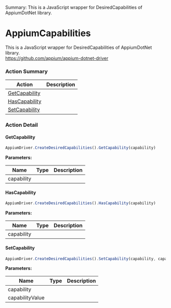 Summary: This is a JavaScript wrapper for DesiredCapabilities of AppiumDotNet library.

# AppiumCapabilities

This is a JavaScript wrapper for DesiredCapabilities of AppiumDotNet library.<br>https://github.com/appium/appium-dotnet-driver






<!-- ============================== property summary ========================== -->

<!-- ============================== action summary ========================== -->



### Action Summary
|  **Action** | **Description** | 
| ----------- | --------------- |
|  [GetCapability](#getcapability) |  |
|  [HasCapability](#hascapability) |  |
|  [SetCapability](#setcapability) |  |



<!-- ============================== property detail ========================== -->


<!-- ============================== action detail ========================== -->

### Action Detail

<a name="GetCapability"></a>    
#### GetCapability



```javascript
AppiumDriver.CreateDesiredCapabilities().GetCapability(capability)
```


**Parameters:**

|  **Name** | **Type** | **Description** |
| ---------- | -------- | --------------- |
| capability |  |   |





<a name="see.also.appiumcapabilities.getcapability"></a>

<a name="HasCapability"></a>    
#### HasCapability



```javascript
AppiumDriver.CreateDesiredCapabilities().HasCapability(capability)
```


**Parameters:**

|  **Name** | **Type** | **Description** |
| ---------- | -------- | --------------- |
| capability |  |   |





<a name="see.also.appiumcapabilities.hascapability"></a>

<a name="SetCapability"></a>    
#### SetCapability



```javascript
AppiumDriver.CreateDesiredCapabilities().SetCapability(capability, capabilityValue)
```


**Parameters:**

|  **Name** | **Type** | **Description** |
| ---------- | -------- | --------------- |
| capability |  |   |
| capabilityValue |  |   |





<a name="see.also.appiumcapabilities.setcapability"></a>

  

